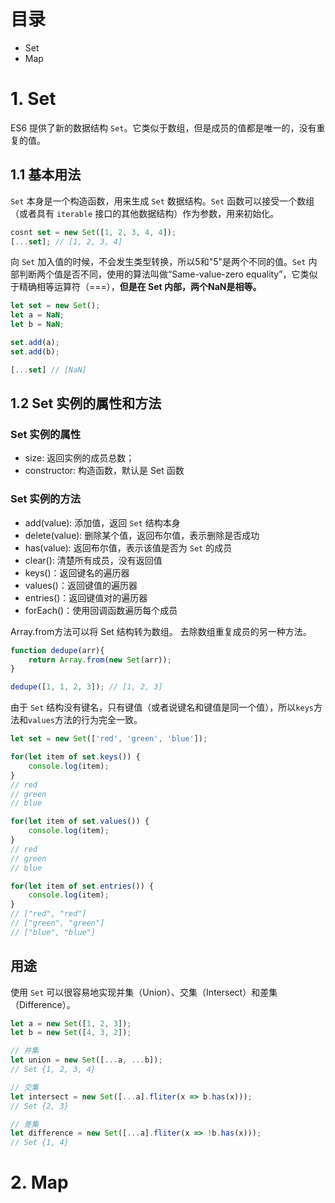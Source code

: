 # 目录
- Set
- Map

# 1. Set

ES6 提供了新的数据结构 `Set`。它类似于数组，但是成员的值都是唯一的，没有重复的值。

## 1.1 基本用法

`Set` 本身是一个构造函数，用来生成 `Set` 数据结构。`Set` 函数可以接受一个数组（或者具有 `iterable` 接口的其他数据结构）作为参数，用来初始化。

```js
cosnt set = new Set([1, 2, 3, 4, 4]);
[...set]; // [1, 2, 3, 4]
```

向 `Set` 加入值的时候，不会发生类型转换，所以5和"5"是两个不同的值。`Set` 内部判断两个值是否不同，使用的算法叫做“Same-value-zero equality”，它类似于精确相等运算符（===），**但是在 Set 内部，两个NaN是相等。**

```js
let set = new Set();
let a = NaN;
let b = NaN;

set.add(a);
set.add(b);

[...set] // [NaN]
```

## 1.2 Set 实例的属性和方法

### Set 实例的属性
-  size: 返回实例的成员总数；
- constructor: 构造函数，默认是 Set 函数

### Set 实例的方法
- add(value):  添加值，返回 `Set` 结构本身
- delete(value): 删除某个值，返回布尔值，表示删除是否成功
- has(value): 返回布尔值，表示该值是否为 `Set` 的成员
- clear(): 清楚所有成员，没有返回值
- keys()：返回键名的遍历器
- values()：返回键值的遍历器
- entries()：返回键值对的遍历器
- forEach()：使用回调函数遍历每个成员

Array.from方法可以将 Set 结构转为数组。
去除数组重复成员的另一种方法。

```js
function dedupe(arr){
    return Array.from(new Set(arr));
}

dedupe([1, 1, 2, 3]); // [1, 2, 3]
```

由于 `Set` 结构没有键名，只有键值（或者说键名和键值是同一个值），所以`keys`方法和`values`方法的行为完全一致。

```js
let set = new Set(['red', 'green', 'blue']);

for(let item of set.keys()) {
    console.log(item);
}
// red
// green
// blue

for(let item of set.values()) {
    console.log(item);
}
// red
// green
// blue

for(let item of set.entries()) {
    console.log(item);
}
// ["red", "red"]
// ["green", "green"]
// ["blue", "blue"]

```

## 用途

使用 `Set` 可以很容易地实现并集（Union）、交集（Intersect）和差集（Difference）。

```js
let a = new Set([1, 2, 3]);
let b = new Set([4, 3, 2]);

// 并集
let union = new Set([...a, ...b]);
// Set {1, 2, 3, 4}

// 交集
let intersect = new Set([...a].fliter(x => b.has(x)));
// Set {2, 3}

// 差集
let difference = new Set([...a].fliter(x => !b.has(x)));
// Set {1, 4}
```


# 2. Map


